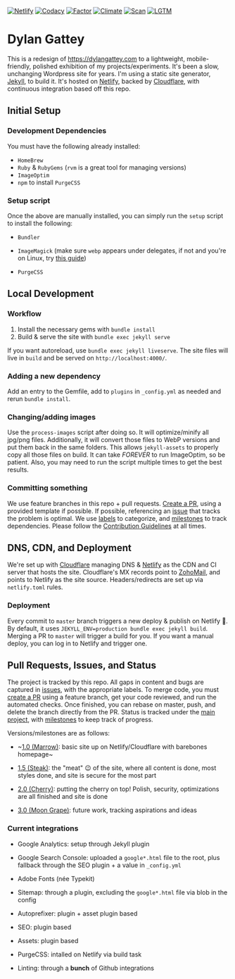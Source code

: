 [![Netlify][nlfy-img]][nlfy] [![Codacy][cdy-img]][cdy] [![Factor][fcr-img]][fcr]
[![Climate][cc-img]][cc] [![Scan][deep-img]][deep] [![LGTM][lgtm-img]][lgtm]

# Dylan Gattey

This is a redesign of <https://dylangattey.com> to a lightweight,
mobile-friendly, polished exhibition of my projects/experiments. It's been
a slow, unchanging Wordpress site for years. I'm using a static site
generator, [Jekyll](https://jekyllrb.com/), to build it. It's hosted on
[Netlify](https://netlify.com), backed by [Cloudflare](https://cloudflare.com),
with continuous integration based off this repo.

## Initial Setup

### Development Dependencies

You must have the following already installed:

- `HomeBrew`
- `Ruby` & `RubyGems` (`rvm` is a great tool for managing versions)
- `ImageOptim`
- `npm` to install `PurgeCSS`

### Setup script

Once the above are manually installed, you can simply run the `setup` script
to install the following:

- `Bundler`

- `ImageMagick` (make sure `webp` appears under delegates, if not and you're
  on Linux, try [this guide](https://github.com/rosell-dk/webp-convert/wiki/Installing-Imagick-extension))

- `PurgeCSS`

## Local Development

### Workflow

1. Install the necessary gems with `bundle install`
1. Build & serve the site with `bundle exec jekyll serve`

If you want autoreload, use `bundle exec jekyll liveserve`. The site files will
live in `build` and be served on `http://localhost:4000/`.

### Adding a new dependency

Add an entry to the Gemfile, add to `plugins` in `_config.yml` as needed and
rerun `bundle install`.

### Changing/adding images

Use the `process-images` script after doing so. It will optimize/minify all jpg/png
files. Additionally, it will convert those files to WebP versions and put them back
in the same folders. This allows `jekyll-assets` to properly copy all those files
on build. It can take _FOREVER_ to run ImageOptim, so be patient. Also, you may need
to run the script multiple times to get the best results.

### Committing something

We use feature branches in this repo + pull requests.
[Create a PR](https://github.com/dgattey/dg/pulls), using a provided template
if possible. If possible, referencing an
[issue](https://github.com/dgattey/dg/issues) that tracks the problem is optimal.
We use [labels](https://github.com/dgattey/dg/labels) to categorize, and
[milestones](https://github.com/dgattey/dg/milestones) to track dependencies.
Please follow the
[Contribution Guidelines](https://github.com/dgattey/dg/blob/master/CONTRIBUTING.md)
at all times.

## DNS, CDN, and Deployment

We're set up with [Cloudflare](https://cloudflare.com) managing DNS &
[Netlify](https://netlify.com) as the CDN and CI server that hosts the site.
Cloudflare's MX records point to [ZohoMail](https://zoho.com/mail), and points to
Netlify as the site source. Headers/redirects are set up via `netlify.toml` rules.

### Deployment

Every commit to `master` branch triggers a new deploy & publish on Netlify :tada:.
By default, it uses `JEKYLL_ENV=production bundle exec jekyll build`. Merging a
PR to `master` will trigger a build for you. If you want a manual deploy, you can
log in to Netlify and trigger one.

## Pull Requests, Issues, and Status

The project is tracked by this repo. All gaps in content and bugs are captured
in [issues](https://github.com/dgattey/dg/issues), with the appropriate labels.
To merge code, you must [create a PR](https://github.com/dgattey/dg/pulls)
using a feature branch, get your code reviewed, and run the automated checks.
Once finished, you can rebase on master, push, and delete the branch directly
from the PR. Status is tracked under the
[main project](https://github.com/dgattey/dg/projects/2), with
[milestones](https://github.com/dgattey/dg/milestones) to keep track of progress.

Versions/milestones are as follows:

- ~[1.0 (Marrow)](https://github.com/dgattey/dg/milestone/2): basic site up on
  Netlify/Cloudflare with barebones homepage~

- [1.5 (Steak)](https://github.com/dgattey/dg/milestone/1): the "meat" 😉 of the
  site, where all content is done, most styles done, and site is secure for the
  most part

- [2.0 (Cherry)](https://github.com/dgattey/dg/milestone/3): putting the cherry
  on top! Polish, security, optimizations are all finished and site is done

- [3.0 (Moon Grape)](https://github.com/dgattey/dg/milestone/3): future work,
  tracking aspirations and ideas

### Current integrations

- Google Analytics: setup through Jekyll plugin

- Google Search Console: uploaded a `google*.html` file to the root, plus
  fallback through the SEO plugin + a value in `_config.yml`

- Adobe Fonts (née Typekit)

- Sitemap: through a plugin, excluding the `google*.html` file via blob
  in the config

- Autoprefixer: plugin + asset plugin based

- SEO: plugin based

- Assets: plugin based

- PurgeCSS: intalled on Netlify via build task

- Linting: through a **bunch** of Github integrations

[nlfy-img]: https://api.netlify.com/api/v1/badges/45e36541-7c61-4931-bd4e-3a654b199044/deploy-status
[nlfy]: https://app.netlify.com/sites/dgattey/deploys
[cdy-img]: https://api.codacy.com/project/badge/Grade/2b996737e14d4377ac4b03f7dc84f125
[cdy]: https://www.codacy.com/app/dgattey/dg?utm_source=github.com&amp;utm_medium=referral&amp;utm_content=dgattey/dg&amp;utm_campaign=Badge_Grade
[cc-img]: https://api.codeclimate.com/v1/badges/333adb209e1ac3086303/maintainability
[cc]: https://codeclimate.com/github/dgattey/dg/maintainability
[fcr-img]: https://www.codefactor.io/repository/github/dgattey/dg/badge
[fcr]: https://www.codefactor.io/repository/github/dgattey/dg
[deep-img]: https://deepscan.io/api/teams/2858/projects/4266/branches/34746/badge/grade.svg
[deep]: https://deepscan.io/dashboard#view=project&tid=2858&pid=4266&bid=34746
[lgtm-img]: https://img.shields.io/lgtm/alerts/g/dgattey/dg.svg?logo=lgtm&logoWidth=18
[lgtm]: https://lgtm.com/projects/g/dgattey/dg/alerts/
